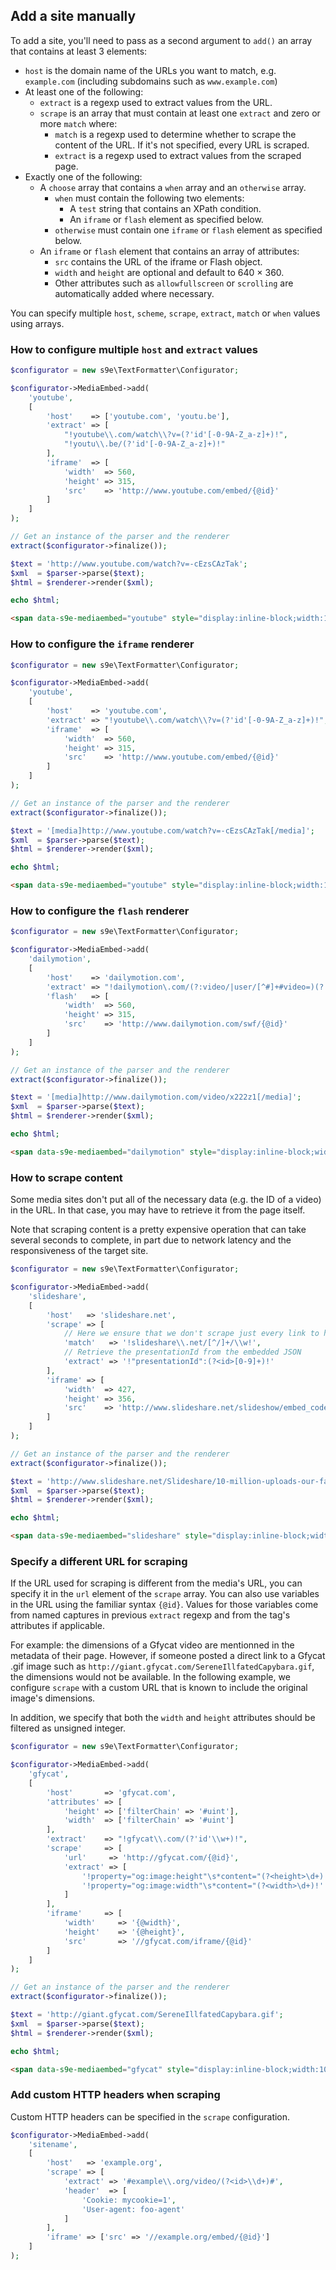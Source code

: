 ## Add a site manually

To add a site, you'll need to pass as a second argument to `add()` an array that contains at least 3 elements:

* `host` is the domain name of the URLs you want to match, e.g. `example.com` (including subdomains such as `www.example.com`)
* At least one of the following:
    - `extract` is a regexp used to extract values from the URL.
    - `scrape` is an array that must contain at least one `extract` and zero or more `match` where:
        * `match` is a regexp used to determine whether to scrape the content of the URL. If it's not specified, every URL is scraped.
        * `extract` is a regexp used to extract values from the scraped page.
* Exactly one of the following:
    - A `choose` array that contains a `when` array and an `otherwise` array.
        * `when` must contain the following two elements:
            - A `test` string that contains an XPath condition.
            - An `iframe` or `flash` element as specified below.
        * `otherwise` must contain one `iframe` or `flash` element as specified below.
    - An `iframe` or `flash` element that contains an array of attributes:
        * `src` contains the URL of the iframe or Flash object.
        * `width` and `height` are optional and default to 640 × 360.
        * Other attributes such as `allowfullscreen` or `scrolling` are automatically added where necessary.

You can specify multiple `host`, `scheme`, `scrape`, `extract`, `match` or `when` values using arrays.

### How to configure multiple `host` and `extract` values

```php
$configurator = new s9e\TextFormatter\Configurator;

$configurator->MediaEmbed->add(
	'youtube',
	[
		'host'    => ['youtube.com', 'youtu.be'],
		'extract' => [
			"!youtube\\.com/watch\\?v=(?'id'[-0-9A-Z_a-z]+)!",
			"!youtu\\.be/(?'id'[-0-9A-Z_a-z]+)!"
		],
		'iframe'  => [
			'width'  => 560,
			'height' => 315,
			'src'    => 'http://www.youtube.com/embed/{@id}'
		]
	]
);

// Get an instance of the parser and the renderer
extract($configurator->finalize());

$text = 'http://www.youtube.com/watch?v=-cEzsCAzTak';
$xml  = $parser->parse($text);
$html = $renderer->render($xml);

echo $html;
```
```html
<span data-s9e-mediaembed="youtube" style="display:inline-block;width:100%;max-width:560px"><span style="display:block;overflow:hidden;position:relative;padding-bottom:56.25%"><iframe allowfullscreen="" scrolling="no" src="http://www.youtube.com/embed/-cEzsCAzTak" style="border:0;height:100%;left:0;position:absolute;width:100%"></iframe></span></span>
```

### How to configure the `iframe` renderer

```php
$configurator = new s9e\TextFormatter\Configurator;

$configurator->MediaEmbed->add(
	'youtube',
	[
		'host'    => 'youtube.com',
		'extract' => "!youtube\\.com/watch\\?v=(?'id'[-0-9A-Z_a-z]+)!",
		'iframe'  => [
			'width'  => 560,
			'height' => 315,
			'src'    => 'http://www.youtube.com/embed/{@id}'
		]
	]
);

// Get an instance of the parser and the renderer
extract($configurator->finalize());

$text = '[media]http://www.youtube.com/watch?v=-cEzsCAzTak[/media]';
$xml  = $parser->parse($text);
$html = $renderer->render($xml);

echo $html;
```
```html
<span data-s9e-mediaembed="youtube" style="display:inline-block;width:100%;max-width:560px"><span style="display:block;overflow:hidden;position:relative;padding-bottom:56.25%"><iframe allowfullscreen="" scrolling="no" src="http://www.youtube.com/embed/-cEzsCAzTak" style="border:0;height:100%;left:0;position:absolute;width:100%"></iframe></span></span>
```

### How to configure the `flash` renderer

```php
$configurator = new s9e\TextFormatter\Configurator;

$configurator->MediaEmbed->add(
	'dailymotion',
	[
		'host'    => 'dailymotion.com',
		'extract' => "!dailymotion\.com/(?:video/|user/[^#]+#video=)(?'id'[A-Za-z0-9]+)!",
		'flash'   => [
			'width'  => 560,
			'height' => 315,
			'src'    => 'http://www.dailymotion.com/swf/{@id}'
		]
	]
);

// Get an instance of the parser and the renderer
extract($configurator->finalize());

$text = '[media]http://www.dailymotion.com/video/x222z1[/media]';
$xml  = $parser->parse($text);
$html = $renderer->render($xml);

echo $html;
```
```html
<span data-s9e-mediaembed="dailymotion" style="display:inline-block;width:100%;max-width:560px"><span style="display:block;overflow:hidden;position:relative;padding-bottom:56.25%"><object data="http://www.dailymotion.com/swf/x222z1" style="height:100%;left:0;position:absolute;width:100%" type="application/x-shockwave-flash" typemustmatch=""><param name="allowfullscreen" value="true"></object></span></span>
```

### How to scrape content

Some media sites don't put all of the necessary data (e.g. the ID of a video) in the URL. In that case, you may have to retrieve it from the page itself.

Note that scraping content is a pretty expensive operation that can take several seconds to complete, in part due to network latency and the responsiveness of the target site.

```php
$configurator = new s9e\TextFormatter\Configurator;

$configurator->MediaEmbed->add(
	'slideshare',
	[
		'host'   => 'slideshare.net',
		'scrape' => [
			// Here we ensure that we don't scrape just every link to http://slideshare.net
			'match'   => '!slideshare\\.net/[^/]+/\\w!',
			// Retrieve the presentationId from the embedded JSON
			'extract' => '!"presentationId":(?<id>[0-9]+)!'
		],
		'iframe' => [
			'width'  => 427,
			'height' => 356,
			'src'    => 'http://www.slideshare.net/slideshow/embed_code/{@id}'
		]
	]
);

// Get an instance of the parser and the renderer
extract($configurator->finalize());

$text = 'http://www.slideshare.net/Slideshare/10-million-uploads-our-favorites';
$xml  = $parser->parse($text);
$html = $renderer->render($xml);

echo $html;
```
```html
<span data-s9e-mediaembed="slideshare" style="display:inline-block;width:100%;max-width:427px"><span style="display:block;overflow:hidden;position:relative;padding-bottom:83.372365%"><iframe allowfullscreen="" scrolling="no" src="http://www.slideshare.net/slideshow/embed_code/21112125" style="border:0;height:100%;left:0;position:absolute;width:100%"></iframe></span></span>
```

### Specify a different URL for scraping

If the URL used for scraping is different from the media's URL, you can specify it in the `url` element of the `scrape` array. You can also use variables in the URL using the familiar syntax `{@id}`. Values for those variables come from named captures in previous `extract` regexp and from the tag's attributes if applicable.

For example: the dimensions of a Gfycat video are mentionned in the metadata of their page. However, if someone posted a direct link to a Gfycat .gif image such as `http://giant.gfycat.com/SereneIllfatedCapybara.gif`, the dimensions would not be available. In the following example, we configure `scrape` with a custom URL that is known to include the original image's dimensions.

In addition, we specify that both the `width` and `height` attributes should be filtered as unsigned integer.

```php
$configurator = new s9e\TextFormatter\Configurator;

$configurator->MediaEmbed->add(
	'gfycat',
	[
		'host'       => 'gfycat.com',
		'attributes' => [
			'height' => ['filterChain' => '#uint'],
			'width'  => ['filterChain' => '#uint']
		],
		'extract'    => "!gfycat\\.com/(?'id'\\w+)!",
		'scrape'     => [
			'url'     => 'http://gfycat.com/{@id}',
			'extract' => [
				'!property="og:image:height"\s*content="(?<height>\d+)!',
				'!property="og:image:width"\s*content="(?<width>\d+)!'
			]
		],
		'iframe'     => [
			'width'     => '{@width}',
			'height'    => '{@height}',
			'src'       => '//gfycat.com/iframe/{@id}'
		]
	]
);

// Get an instance of the parser and the renderer
extract($configurator->finalize());

$text = 'http://giant.gfycat.com/SereneIllfatedCapybara.gif';
$xml  = $parser->parse($text);
$html = $renderer->render($xml);

echo $html;
```
```html
<span data-s9e-mediaembed="gfycat" style="display:inline-block;width:100%;max-width:500px"><span style="display:block;overflow:hidden;position:relative;padding-bottom:56.2%"><iframe allowfullscreen="" scrolling="no" src="//gfycat.com/iframe/SereneIllfatedCapybara" style="border:0;height:100%;left:0;position:absolute;width:100%"></iframe></span></span>
```

### Add custom HTTP headers when scraping

Custom HTTP headers can be specified in the `scrape` configuration.

```php
$configurator->MediaEmbed->add(
	'sitename',
	[
		'host'   => 'example.org',
		'scrape' => [
			'extract' => '#example\\.org/video/(?<id>\\d+)#',
			'header'  => [
				'Cookie: mycookie=1',
				'User-agent: foo-agent'
			]
		],
		'iframe' => ['src' => '//example.org/embed/{@id}']
	]
);
```

